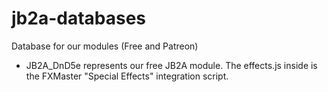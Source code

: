 # jb2a-databases
Database for our modules (Free and Patreon)

- JB2A_DnD5e represents our free JB2A module. The effects.js inside is the FXMaster "Special Effects" integration script.

